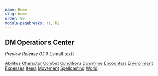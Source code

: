 ```yaml
---
name: Home
slug: home
order: 00
module-pagebreaks: h1, h2
---
```

## DM Operations Center
*Preview Release 0.1.0* {.small-text}

<div id="menu-container">
    <a href="abilities">Abilities</a>
    <a href="character">Character</a>
    <a href="combat">Combat</a>
    <a href="conditions">Conditions</a>
    <a href="downtime">Downtime</a>
    <a href="encounters">Encounters</a>
    <a href="environment">Environment</a>
    <a href="expenses">Expenses</a>
    <a href="items">Items</a>
    <a href="movement">Movement</a>
    <a href="spellcasting">Spellcasting</a>
    <a href="world">World</a>
</div>